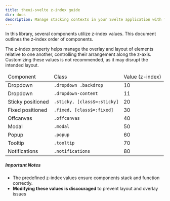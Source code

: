 ```yaml
---
title: theui-svelte z-index guide
dir: docs
description: Manage stacking contexts in your Svelte application with TheUI-Svelte's Z-index guide. Ensure proper layering and visibility of components.
---
```


<script lang="ts">
  import type { PageData } from "./$types";
  import DocContainer from "$lib/ui/doc/Container.svelte";
  import Head from "$lib/ui/doc/Head.svelte";
  import Block from "$lib/ui/doc/Block.svelte";
  import { Alert, Table, TBody, TR, TD, THead } from "theui-svelte";

  export let data: PageData;
</script>

<DocContainer setupLink={false}>
  <Head title="Z-index" text="In this library, several components utilize z-index. This document will let you know the order of the z-index in components." edit_url={data.edit_url}/>
  <Block>
    <p class="not-prose">In this library, several components utilize z-index values. This document outlines the z-index order of components.</p>
    <p class="not-prose">The z-index property helps manage the overlay and layout of elements relative to one another, controlling their arrangement along the z-axis. Customizing these values is not recommended, as it may disrupt the intended layout.</p>
    <Table class="my-0">
      <THead>
        <TR>
          <TD>Component</TD>
          <TD>Class</TD>
          <TD>Value (z-index)</TD>
        </TR>
      </THead>
      <TBody>
        <TR>
          <TD>Dropdown</TD>
          <TD><span class="not-prose whitespace-nowrap"><code>.dropdown .backdrop</code></span></TD>
          <TD>10</TD>
        </TR>
        <TR>
          <TD>Dropdown</TD>
          <TD><span class="not-prose whitespace-nowrap"><code>.dropdown-content</code></span></TD>
          <TD>11</TD>
        </TR>
        <TR>
          <TD>Sticky positioned</TD>
          <TD><span class="not-prose whitespace-nowrap"><code>.sticky, [class$=:sticky]</code></span></TD>
          <TD>20</TD>
        </TR>
        <TR>
          <TD>Fixed positioned</TD>
          <TD><span class="not-prose whitespace-nowrap"><code>.fixed, [class$=:fixed]</code></span></TD>
          <TD>30</TD>
        </TR>
        <TR>
          <TD>Offcanvas</TD>
          <TD><span class="not-prose whitespace-nowrap"><code>.offcanvas</code></span></TD>
          <TD>40</TD>
        </TR>
        <TR>
          <TD>Modal</TD>
          <TD><span class="not-prose whitespace-nowrap"><code>.modal</code></span></TD>
          <TD>50</TD>
        </TR>
        <TR>
          <TD>Popup</TD>
          <TD><span class="not-prose whitespace-nowrap"><code>.popup</code></span></TD>
          <TD>60</TD>
        </TR>
        <TR>
          <TD>Tooltip</TD>
          <TD><span class="not-prose whitespace-nowrap"><code>.tooltip</code></span></TD>
          <TD>70</TD>
        </TR>
        <TR>
          <TD>Notifications</TD>
          <TD><span class="not-prose whitespace-nowrap"><code>.notifications</code></span></TD>
          <TD>80</TD>
        </TR>
      </TBody>
    </Table>
  </Block>
  <Block>
  <h5 class="mb-0">Important Notes</h5>
    <ul class="mt-0">
      <li class="my-0">The predefined z-index values ensure components stack and function correctly.</li>
      <li class="my-0"><b>Modifying these values is discouraged</b> to prevent layout and overlay issues</li>
    </ul>
  </Block>
</DocContainer>